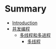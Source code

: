 # Summary

* [Introduction](README.md)
* [并发编程](bing-fa-bian-cheng.md)
  * [多线程和多进程](bing-fa-bian-cheng/duo-xian-cheng-he-duo-jin-cheng.md)
    * [多线程](bing-fa-bian-cheng/duo-xian-cheng-he-duo-jin-cheng/duo-xian-cheng.md)

